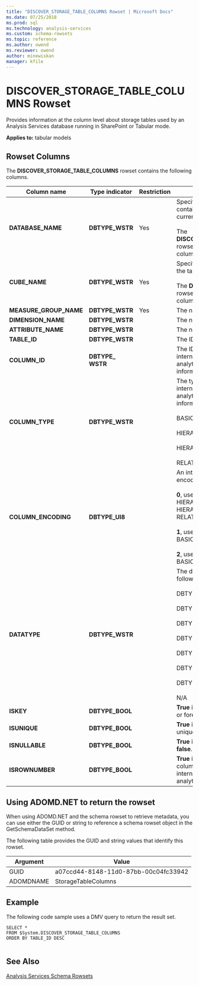 ```yaml
---
title: "DISCOVER_STORAGE_TABLE_COLUMNS Rowset | Microsoft Docs"
ms.date: 07/25/2018
ms.prod: sql
ms.technology: analysis-services
ms.custom: schema-rowsets
ms.topic: reference
ms.author: owend
ms.reviewer: owend
author: minewiskan
manager: kfile
---
```

# DISCOVER_STORAGE_TABLE_COLUMNS Rowset

  Provides information at the column level about storage tables used by an Analysis Services database running in SharePoint or Tabular mode.  
  
 **Applies to:** tabular models  
  
## Rowset Columns  
 The **DISCOVER_STORAGE_TABLE_COLUMNS** rowset contains the following columns.  
  
|**Column name**|**Type indicator**|**Restriction**|**Description**|  
|---------------------|------------------------|---------------------|---------------------|  
|**DATABASE_NAME**|**DBTYPE_WSTR**|Yes|Specifies the database name that contains the tables. If omitted, the current database is used.<br /><br /> The **DISCOVER_STORAGE_TABLE_COLUMNS** rowset can be restricted by using this column.|  
|**CUBE_NAME**|**DBTYPE_WSTR**|Yes|Specifies the cube or model that contains the tables.<br /><br /> The **DISCOVER_STORAGE_TABLES** rowset can be restricted by using this column.|  
|**MEASURE_GROUP_NAME**|**DBTYPE_WSTR**|Yes|The name of the measure group.|  
|**DIMENSION_NAME**|**DBTYPE_WSTR**||The name of the dimension.|  
|**ATTRIBUTE_NAME**|**DBTYPE_WSTR**||The name of the attribute.|  
|**TABLE_ID**|**DBTYPE_WSTR**||The ID of the table.|  
|**COLUMN_ID**|**DBTYPE_ WSTR**||The ID of the column. The column ID is internal to the xVelocity in-memory analytics engine (VertiPaq) and is for information only.|  
|**COLUMN_TYPE**|**DBTYPE_WSTR**||The type of column. The column type is internal to the xVelocity in-memory analytics engine (VertiPaq) and is for information only.<br /><br /> BASIC_DATA<br /><br /> HIERARCHY_DATAID_TO_POSITION<br /><br /> HIERARCHY_POSITION_TO_DATAID<br /><br /> RELATIONSHIP|  
|**COLUMN_ENCODING**|**DBTYPE_UI8**||An integer that represents the type of encoding used for column data.<br /><br /> **0**, used with **COLUMN_TYPE**: HIERARCHY_DATAID_TO_POSITION, HIERARCHY_POSITION_TO_DATAID, RELATIONSHIP<br /><br /> **1**, used with **COLUMN_TYPE**: BASIC_DATA<br /><br /> **2**, used with **COLUMN_TYPE**: BASIC_DATA|  
|**DATATYPE**|**DBTYPE_WSTR**||The data type of the column. Has the following possible values:<br /><br /> DBTYPE_BOOL<br /><br /> DBTYPE_CY<br /><br /> DBTYPE_DATE<br /><br /> DBTYPE_I4<br /><br /> DBTYPE_I8<br /><br /> DBTYPE_R8<br /><br /> DBTYPE_WSTR<br /><br /> N/A|  
|**ISKEY**|**DBTYPE_BOOL**||**True** if the column is used as a primary or foreign key; otherwise **false**.|  
|**ISUNIQUE**|**DBTYPE_BOOL**||**True** if the values in the column are unique; otherwise **false**.|  
|**ISNULLABLE**|**DBTYPE_BOOL**||**True** if the column is nullable; otherwise **false**.|  
|**ISROWNUMBER**|**DBTYPE_BOOL**||**True** if the column is a row number column. Row number columns for internal use by the xVelocity in-memory analytics engine.|  
  
## Using ADOMD.NET to return the rowset  
 When using ADOMD.NET and the schema rowset to retrieve metadata, you can use either the GUID or string to reference a schema rowset object in the GetSchemaDataSet method.
  
 The following table provides the GUID and string values that identify this rowset.  
  
|Argument|Value|  
|--------------|-----------|  
|GUID|a07ccd44-8148-11d0-87bb-00c04fc33942|  
|ADOMDNAME|StorageTableColumns|  
  
## Example  
 The following code sample uses a DMV query to return the result set.  
  
```  
SELECT *  
FROM $System.DISCOVER_STORAGE_TABLE_COLUMNS  
ORDER BY TABLE_ID DESC  
  
```  
  
## See Also  
 [Analysis Services Schema Rowsets](../../../analysis-services/schema-rowsets/analysis-services-schema-rowsets.md)  
  
  

